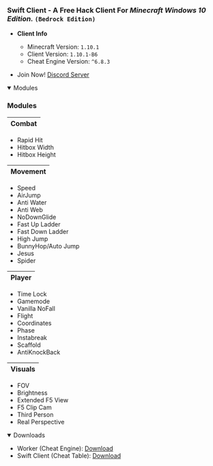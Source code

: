 ### **Swift Client** - A Free Hack Client For **_Minecraft Windows 10 Edition._ `(Bedrock Edition)`** 


- **Client Info**
  - Minecraft Version: `1.10.1`
  - Client Version: `1.10.1-B6`
  - Cheat Engine Version: `^6.8.3`


- Join Now! [Discord Server](https://discord.gg/5TEq87Z)

<details open>
<summary>Modules</summary>

### Modules

Combat| 
------| 
- Rapid Hit
- Hitbox Width
- Hitbox Height

Movement| 
------| 
- Speed
- AirJump
- Anti Water
- Anti Web
- NoDownGlide
- Fast Up Ladder
- Fast Down Ladder
- High Jump
- BunnyHop/Auto Jump
- Jesus
- Spider

Player|
------|
- Time Lock
- Gamemode
- Vanilla NoFall
- Flight
- Coordinates
- Phase
- Instabreak
- Scaffold
- AntiKnockBack

Visuals|
------|
- FOV
- Brightness
- Extended F5 View
- F5 Clip Cam
- Third Person
- Real Perspective


</details>


<details open>
<summary>Downloads</summary>

- Worker (Cheat Engine): [Download](https://cheatengine.org)
- Swift Client (Cheat Table): [Download](https://github.com/EchoHackCmd/Swift-Client/releases)


</details>
<br>
<br>


